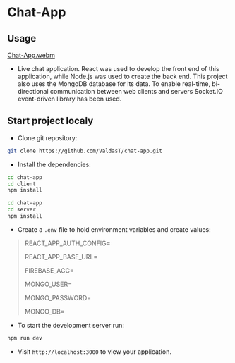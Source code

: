 # Chat-App
## Usage
[Chat-App.webm](https://user-images.githubusercontent.com/35199948/191189036-827d18ec-21e1-4b5c-8354-c578b4d6e8d3.webm)

- Live chat application.
React was used to develop the front end of this application, while Node.js was used to create the back end. This project also uses the MongoDB database for its data. To enable real-time, bi-directional communication between web clients and servers Socket.IO event-driven library has been used.

## Start project localy
  - Clone git repository: 
  ```sh
 git clone https://github.com/ValdasT/chat-app.git
  ```
  - Install the dependencies:
```sh
cd chat-app
cd client 
npm install
```
```sh
cd chat-app
cd server 
npm install
```
  - Create a `.env` file to hold environment variables and create values:
  >REACT_APP_AUTH_CONFIG=
  >
  >REACT_APP_BASE_URL=
  >
  >FIREBASE_ACC=
  >
  >MONGO_USER=
  >
  >MONGO_PASSWORD=
  >
  >MONGO_DB=

- To start the development server run:
```sh
npm run dev
```
- Visit `http://localhost:3000` to view your application.
